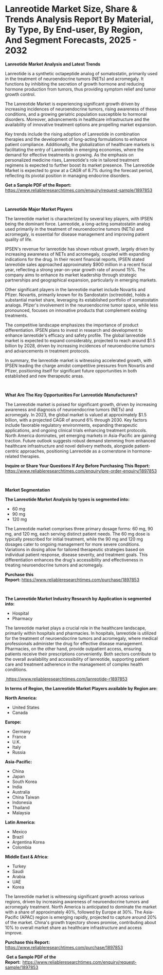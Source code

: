 <p><h1>Lanreotide Market Size, Share & Trends Analysis Report By Material, By Type, By End-user, By Region, And Segment Forecasts, 2025 - 2032</h1></p><p><strong>Lanreotide Market Analysis and Latest Trends</strong></p>
<p><p>Lanreotide is a synthetic octapeptide analog of somatostatin, primarily used in the treatment of neuroendocrine tumors (NETs) and acromegaly. It functions by inhibiting the secretion of growth hormone and reducing hormone production from tumors, thus providing symptom relief and tumor growth control. </p><p>The Lanreotide Market is experiencing significant growth driven by increasing incidences of neuroendocrine tumors, rising awareness of these conditions, and a growing geriatric population susceptible to hormonal disorders. Moreover, advancements in healthcare infrastructure and the availability of innovative treatment options are propelling market expansion. </p><p>Key trends include the rising adoption of Lanreotide in combination therapies and the development of long-acting formulations to enhance patient compliance. Additionally, the globalization of healthcare markets is facilitating the entry of Lanreotide in emerging economies, where the demand for effective treatments is growing. As the emphasis on personalized medicine rises, Lanreotide's role in tailored treatment regimens is expected to further boost its market presence. The Lanreotide Market is expected to grow at a CAGR of 8.7% during the forecast period, reflecting its pivotal position in managing endocrine disorders.</p></p>
<p><strong>Get a Sample PDF of the Report:&nbsp;</strong> <a href="https://www.reliableresearchtimes.com/enquiry/request-sample/1897853?utm_campaign=2326&utm_medium=2&utm_source=Github&utm_content=ia&utm_term=19042025&utm_id=lanreotide">https://www.reliableresearchtimes.com/enquiry/request-sample/1897853</a></p>
<p>&nbsp;</p>
<p><strong>Lanreotide Major Market Players</strong></p>
<p><p>The lanreotide market is characterized by several key players, with IPSEN being the dominant force. Lanreotide, a long-acting somatostatin analog used primarily in the treatment of neuroendocrine tumors (NETs) and acromegaly, is essential for disease management and improving patient quality of life.</p><p>IPSEN's revenue for lanreotide has shown robust growth, largely driven by increasing awareness of NETs and acromegaly, coupled with expanding indications for the drug. In their recent financial reports, IPSEN stated lanreotide sales approached approximately $900 million in a recent fiscal year, reflecting a strong year-on-year growth rate of around 15%. The company aims to enhance its market leadership through strategic partnerships and geographical expansion, particularly in emerging markets.</p><p>Other significant players in the lanreotide market include Novartis and Pfizer. Novartis, primarily known for its Sandostatin (octreotide), holds a substantial market share, leveraging its established portfolio of somatostatin analogs. Pfizer's involvement in the neuroendocrine tumor space, while less pronounced, focuses on innovative products that complement existing treatments.</p><p>The competitive landscape emphasizes the importance of product differentiation. IPSEN plans to invest in research and development to enhance lanreotide's efficacy and safety profile. The global lanreotide market is expected to expand considerably, projected to reach around $1.5 billion by 2028, driven by increasing incidences of neuroendocrine tumors and advancements in treatment protocols.</p><p>In summary, the lanreotide market is witnessing accelerated growth, with IPSEN leading the charge amidst competitive pressures from Novartis and Pfizer, positioning itself for significant future opportunities in both established and new therapeutic areas.</p></p>
<p>&nbsp;</p>
<p><strong>What Are The Key Opportunities For Lanreotide Manufacturers?</strong></p>
<p><p>The Lanreotide market is poised for significant growth, driven by increasing awareness and diagnosis of neuroendocrine tumors (NETs) and acromegaly. In 2023, the global market is valued at approximately $1.5 billion, with a projected CAGR of around 6% through 2030. Key factors include favorable regulatory environments, expanding therapeutic applications, and ongoing clinical trials enhancing treatment protocols. North America dominates, yet emerging markets in Asia-Pacific are gaining traction. Future outlook suggests robust demand stemming from enhanced healthcare infrastructure and novel delivery methods, alongside patient-centric approaches, positioning Lanreotide as a cornerstone in hormone-related therapies.</p></p>
<p><strong>Inquire or Share Your Questions If Any Before Purchasing This Report:</strong> <a href="https://www.reliableresearchtimes.com/enquiry/pre-order-enquiry/1897853?utm_campaign=2326&utm_medium=2&utm_source=Github&utm_content=ia&utm_term=19042025&utm_id=lanreotide">https://www.reliableresearchtimes.com/enquiry/pre-order-enquiry/1897853</a></p>
<p>&nbsp;</p>
<p><strong>Market Segmentation</strong></p>
<p><strong>The Lanreotide Market Analysis by types is segmented into:</strong></p>
<p><ul><li>60 mg</li><li>90 mg</li><li>120 mg</li></ul></p>
<p><p>The Lanreotide market comprises three primary dosage forms: 60 mg, 90 mg, and 120 mg, each serving distinct patient needs. The 60 mg dose is typically prescribed for initial treatment, while the 90 mg and 120 mg dosages cater to ongoing management for more severe conditions. Variations in dosing allow for tailored therapeutic strategies based on individual patient response, disease severity, and treatment goals. This differentiation enhances the drug's accessibility and effectiveness in treating neuroendocrine tumors and acromegaly.</p></p>
<p><strong>Purchase this Report:&nbsp;</strong><a href="https://www.reliableresearchtimes.com/purchase/1897853?utm_campaign=2326&utm_medium=2&utm_source=Github&utm_content=ia&utm_term=19042025&utm_id=lanreotide">https://www.reliableresearchtimes.com/purchase/1897853</a></p>
<p>&nbsp;</p>
<p><strong>The Lanreotide Market Industry Research by Application is segmented into:</strong></p>
<p><ul><li>Hospital</li><li>Pharmacy</li></ul></p>
<p><p>The lanreotide market plays a crucial role in the healthcare landscape, primarily within hospitals and pharmacies. In hospitals, lanreotide is utilized for the treatment of neuroendocrine tumors and acromegaly, where medical professionals administer the drug for effective disease management. Pharmacies, on the other hand, provide outpatient access, ensuring patients receive their prescriptions conveniently. Both sectors contribute to the overall availability and accessibility of lanreotide, supporting patient care and treatment adherence in the management of complex health conditions.</p></p>
<p><a href="https://www.reliableresearchtimes.com/lanreotide-r1897853?utm_campaign=2326&utm_medium=2&utm_source=Github&utm_content=ia&utm_term=19042025&utm_id=lanreotide">&nbsp;https://www.reliableresearchtimes.com/lanreotide-r1897853</a></p>
<p><strong>In terms of Region, the Lanreotide Market Players available by Region are:</strong></p>
<p>
    <p> <strong> North America: </strong>
        <ul>
            <li>United States</li>
            <li>Canada</li>
        </ul>
        </p> 
    <p> <strong> Europe: </strong>
        <ul>
            <li>Germany</li>
            <li>France</li>
            <li>U.K.</li>
            <li>Italy</li>
            <li>Russia</li>
        </ul>
        </p> 
    <p> <strong> Asia-Pacific: </strong>
        <ul>
            <li>China</li>
            <li>Japan</li>
            <li>South Korea</li>
            <li>India</li>
            <li>Australia</li>
            <li>China Taiwan</li>
            <li>Indonesia</li>
            <li>Thailand</li>
            <li>Malaysia</li>
        </ul>
        </p> 
    <p> <strong> Latin America: </strong>
        <ul>
            <li>Mexico</li>
            <li>Brazil</li>
            <li>Argentina Korea</li>
            <li>Colombia</li>
        </ul>
        </p> 
    <p> <strong> Middle East & Africa: </strong>
        <ul>
            <li>Turkey</li>
            <li>Saudi</li>
            <li>Arabia</li>
            <li>UAE</li>
            <li>Korea</li>
        </ul>
    </p>
    </p>
<p><p>The lanreotide market is witnessing significant growth across various regions, driven by increasing awareness of neuroendocrine tumors and acromegaly treatment. North America is anticipated to dominate the market with a share of approximately 40%, followed by Europe at 30%. The Asia-Pacific (APAC) region is emerging rapidly, projected to capture around 20% of the market. China's growth trajectory shows promise, contributing about 10% to overall market share as healthcare infrastructure and access improve.</p></p>
<p><strong>Purchase this Report: </strong><a href="https://www.reliableresearchtimes.com/purchase/1897853?utm_campaign=2326&utm_medium=2&utm_source=Github&utm_content=ia&utm_term=19042025&utm_id=lanreotide">https://www.reliableresearchtimes.com/purchase/1897853</a></p>
<p>&nbsp;<strong>Get a Sample PDF of the Report:&nbsp;&nbsp;</strong><a href="https://www.reliableresearchtimes.com/enquiry/request-sample/1897853?utm_campaign=2326&utm_medium=2&utm_source=Github&utm_content=ia&utm_term=19042025&utm_id=lanreotide">https://www.reliableresearchtimes.com/enquiry/request-sample/1897853</a></p>
<p><strong></strong></p>
<p><p></p><p></p><p></p></p>